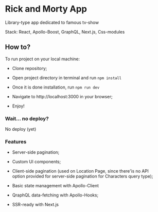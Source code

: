 # Rick and Morty App

Library-type app dedicated to famous tv-show

Stack: React, Apollo-Boost, GraphQL, Next.js, Css-modules

## How to?

To run project on your local machine:

*  Clone repository;

*  Open project directory in terminal and run ```npm install```

*  Once it is done installation, run ```npm run dev```

* Navigate to http://localhost:3000 in your browser;

*  Enjoy!


### Wait... no deploy?

No deploy (yet)

### Features
* Server-side pagination;

* Custom UI components;

* Client-side pagination (used on Location Page, since there'is no API option provided for server-side pagination for Characters query type);

* Basic state management with Apollo-Client

* QraphQL data-fetching with Apollo-Hooks;

* SSR-ready with Next.js